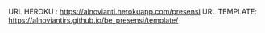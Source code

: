 URL HEROKU :
https://alnovianti.herokuapp.com/presensi
URL TEMPLATE:
https://alnoviantirs.github.io/be_presensi/template/